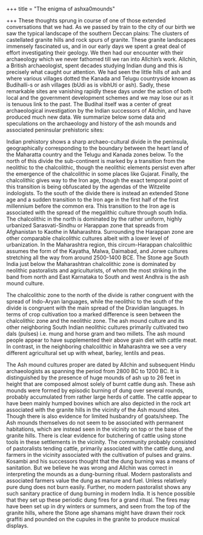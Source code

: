 +++
title = "The enigma of ashxa0mounds"

+++
These thoughts sprung in course of one of those extended conversations
that we had. As we passed by train to the city of our birth we saw the
typical landscape of the southern Deccan plains: The clusters of
castellated granite hills and rock spurs of granite. These granite
landscapes immensely fascinated us, and in our early days we spent a
great deal of effort investigating their geology. We then had our
encounter with their archaeology which we never fathomed till we ran
into Allchin’s work. Allchin, a British archaeologist, spent decades
studying Indian dung and this is precisely what caught our attention. We
had seen the little hills of ash and where various villages dotted the
Kanada and Telugu countryside known as Budihalli-s or ash villages (bUdi
as is vibhUti or ash). Sadly, these remarkable sites are vanishing
rapidly these days under the action of both local and the government
development schemes and we may lose our as it is tenuous link to the
past. The Budihal itself was a center of great archaeological
investigation by the Indian successors of Allchin, and have produced
much new data. We summarize below some data and speculations on the
archaeology and history of the ash mounds and associated peninsular
prehistoric sites:

Indian prehistory shows a sharp archaeo-cultural divide in the
peninsula, geographically corresponding to the boundary between the
heart land of the Maharatta country and the Telugu and Kanada zones
below. To the north of this divide the sub-continent is marked by a
transition from the neolithic to the chalcolithic, though the neolithic
elements persist even after the emergence of the chalcolithic in some
places like Gujarat. Finally, the chalcolithic gives way to the Iron
age, though the exact temporal point of this transition is being
obfuscated by the agendas of the Witzelite indologists. To the south of
the divide there is instead an extended Stone age and a sudden
transition to the Iron age in the first half of the first millennium
before the common era. This transition to the Iron age is associated
with the spread of the megalithic culture through south India. The
chalcolithic in the north is dominated by the rather uniform, highly
urbanized Sarasvati-Sindhu or Harappan zone that spreads from
Afghanistan to Kaothe in Maharashtra. Surrounding the Harappan zone are
other comparable chalcolithic cultures albeit with a lower level of
urbanization. In the Maharashtra region, this circum-Harappan
chalcolithic assumes the form of the Kayatha, Malwa, Daimabad, and Jorwe
cultures stretching all the way from around 2500-1400 BCE. The Stone age
South India just below the Maharashtran chalcolithic zone is dominated
by neolithic pastoralists and agriculturists, of whom the most striking
in the band from north and East Karnataka to South and west Andhra is
the ash mound culture.

The chalcolithic zone to the north of the divide is rather congruent
with the spread of Indo-Aryan languages, while the neolithic to the
south of the divide is congruent with the main spread of the Dravidian
languages. In terms of crop cultivation too a marked difference is seen
between the chalcolithic zone and the neolithic zone. The ash mound
culture and its other neighboring South Indian neolithic cultures
primarily cultivated two dals (pulses) i.e. mung and horse gram and two
millets. The ash mound people appear to have supplemented their above
grain diet with cattle meat. In contrast, in the neighboring
chalcolithic in Maharashtra we see a very different agricultural set up
with wheat, barley, lentils and peas.

The Ash mound cultures proper are dated by Allchin and subsequent Hindu
archaeologists as spanning the period from 2800 BC to 1200 BC. It is
distinguished by the presence of huge mounds of ash up to 26 feet in
height that are composed almost solely of burnt cattle dung ash. These
ash mounds were formed by episodic burning of dung over several rounds,
probably accumulated from rather large herds of cattle. The cattle
appear to have been mainly humped bovines which are also depicted in the
rock art associated with the granite hills in the vicinity of the Ash
mound sites. Though there is also evidence for limited husbandry of
goats/sheep. The Ash mounds themselves do not seem to be associated with
permanent habitations, which are instead seen in the vicinity on top or
the base of the granite hills. There is clear evidence for butchering of
cattle using stone tools in these settlements in the vicinity. The
community probably consisted of pastoralists tending cattle, primarily
associated with the cattle dung, and farmers in the vicinity associated
with the cultivation of pulses and grains. Kosambi and his successors
thought that the dung burning was a means of sanitation. But we believe
he was wrong and Allchin was correct in interpreting the mounds as a
dung-burning ritual. Modern pastoralists and associated farmers value
the dung as manure and fuel. Unless relatively pure dung does not burn
easily. Further, no modern pastoralist shows any such sanitary practice
of dung burning in modern India. It is hence possible that they set up
these periodic dung fires for a grand ritual. The fires may have been
set up in dry winters or summers, and seen from the top of the granite
hills, where the Stone age shamans might have drawn their rock graffiti
and pounded on the cupules in the granite to produce musical displays.
